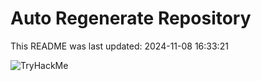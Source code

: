 # Auto Regenerate Repository

This README was last updated: 2024-11-08 16:33:21

 ![TryHackMe](https://tryhackme.com/badge/533634)